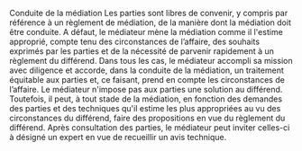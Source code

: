Conduite de la médiation
Les parties sont libres de convenir, y compris par référence à un règlement de médiation,
de la manière dont la médiation doit être conduite.
A défaut, le médiateur mène la médiation comme il l'estime approprié, compte tenu des
circonstances de l’affaire, des souhaits exprimés par les parties et de la nécessité de
parvenir rapidement à un règlement du différend.
Dans tous les cas, le médiateur accompli sa mission avec diligence et accorde, dans la
conduite de la médiation, un traitement équitable aux parties et, ce faisant, prend en
compte les circonstances de l’affaire.
Le médiateur n'impose pas aux parties une solution au différend. Toutefois, il peut, à tout
stade de la médiation, en fonction des demandes des parties et des techniques qu'il estime
les plus appropriées au vu des circonstances du différend, faire des propositions en vue du
règlement du différend.
Après consultation des parties, le médiateur peut inviter celles-ci à désigné un expert en
vue de recueillir un avis technique.